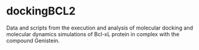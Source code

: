 # dockingBCL2
Data and scripts from the execution and analysis of molecular docking and molecular dynamics simulations of Bcl-xL protein in complex with the compound Genistein.

